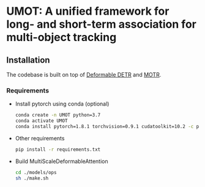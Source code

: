 # UMOT: A unified framework for long- and short-term association for multi-object tracking


## Installation

The codebase is built on top of [Deformable DETR](https://github.com/fundamentalvision/Deformable-DETR) and [MOTR](https://github.com/megvii-research/MOTR).

### Requirements

* Install pytorch using conda (optional)

    ```bash
    conda create -n UMOT python=3.7
    conda activate UMOT
    conda install pytorch=1.8.1 torchvision=0.9.1 cudatoolkit=10.2 -c pytorch
    ```
* Other requirements
    ```bash
    pip install -r requirements.txt
    ```

* Build MultiScaleDeformableAttention
    ```bash
    cd ./models/ops
    sh ./make.sh
